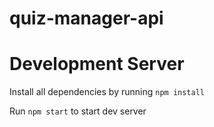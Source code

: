 # quiz-manager-api

# Development Server

Install all dependencies by running `npm install`

Run `npm start` to start dev server
